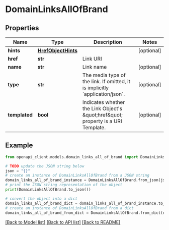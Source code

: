 # DomainLinksAllOfBrand


## Properties

Name | Type | Description | Notes
------------ | ------------- | ------------- | -------------
**hints** | [**HrefObjectHints**](HrefObjectHints.md) |  | [optional] 
**href** | **str** | Link URI | 
**name** | **str** | Link name | [optional] 
**type** | **str** | The media type of the link. If omitted, it is implicitly &#x60;application/json&#x60;. | [optional] 
**templated** | **bool** | Indicates whether the Link Object&#39;s \&quot;href\&quot; property is a URI Template. | [optional] 

## Example

```python
from openapi_client.models.domain_links_all_of_brand import DomainLinksAllOfBrand

# TODO update the JSON string below
json = "{}"
# create an instance of DomainLinksAllOfBrand from a JSON string
domain_links_all_of_brand_instance = DomainLinksAllOfBrand.from_json(json)
# print the JSON string representation of the object
print(DomainLinksAllOfBrand.to_json())

# convert the object into a dict
domain_links_all_of_brand_dict = domain_links_all_of_brand_instance.to_dict()
# create an instance of DomainLinksAllOfBrand from a dict
domain_links_all_of_brand_from_dict = DomainLinksAllOfBrand.from_dict(domain_links_all_of_brand_dict)
```
[[Back to Model list]](../README.md#documentation-for-models) [[Back to API list]](../README.md#documentation-for-api-endpoints) [[Back to README]](../README.md)


